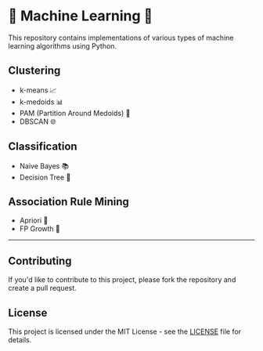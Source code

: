 # 🤖 Machine Learning 🧠

This repository contains implementations of various types of machine learning algorithms using Python.

## Clustering

- k-means 📈
- k-medoids 📊
- PAM (Partition Around Medoids) 🎇
- DBSCAN 🌐

## Classification

- Naive Bayes 📚
- Decision Tree 🌳

## Association Rule Mining

- Apriori 👥
- FP Growth 🌱

---

## Contributing

If you'd like to contribute to this project, please fork the repository and create a pull request.

## License

This project is licensed under the MIT License - see the [LICENSE](LICENSE) file for details.